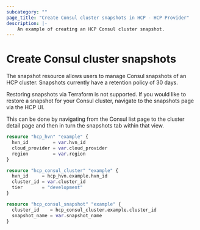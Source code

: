 ```yaml
---
subcategory: ""
page_title: "Create Consul cluster snapshots in HCP - HCP Provider"
description: |-
    An example of creating an HCP Consul cluster snapshot.
---
```


# Create Consul cluster snapshots

The snapshot resource allows users to manage Consul snapshots of an HCP cluster. Snapshots currently have a retention policy of 30 days.

Restoring snapshots via Terraform is not supported.  If you would like to restore a snapshot for your Consul cluster, navigate to the snapshots page via the HCP UI.

This can be done by navigating from the Consul list page to the cluster detail page and then in turn the snapshots tab within that view.
```terraform
resource "hcp_hvn" "example" {
  hvn_id         = var.hvn_id
  cloud_provider = var.cloud_provider
  region         = var.region
}

resource "hcp_consul_cluster" "example" {
  hvn_id     = hcp_hvn.example.hvn_id
  cluster_id = var.cluster_id
  tier       = "development"
}

resource "hcp_consul_snapshot" "example" {
  cluster_id    = hcp_consul_cluster.example.cluster_id
  snapshot_name = var.snapshot_name
}
```